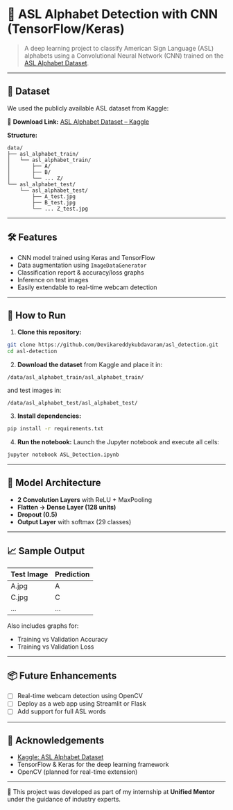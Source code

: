 # 🧠 ASL Alphabet Detection with CNN (TensorFlow/Keras)

> A deep learning project to classify American Sign Language (ASL) alphabets using a Convolutional Neural Network (CNN) trained on the [ASL Alphabet Dataset](https://www.kaggle.com/datasets/grassknoted/asl-alphabet).

---

## 📂 Dataset

We used the publicly available ASL dataset from Kaggle:

🔗 **Download Link:** [ASL Alphabet Dataset – Kaggle](https://www.kaggle.com/datasets/grassknoted/asl-alphabet)

**Structure:**

```
data/
├── asl_alphabet_train/
│   └── asl_alphabet_train/
│       ├── A/
│       ├── B/
│       └── ... Z/
└── asl_alphabet_test/
    └── asl_alphabet_test/
        ├── A_test.jpg
        ├── B_test.jpg
        └── ... Z_test.jpg
```

---

## 🛠️ Features

- CNN model trained using Keras and TensorFlow
- Data augmentation using `ImageDataGenerator`
- Classification report & accuracy/loss graphs
- Inference on test images
- Easily extendable to real-time webcam detection

---

## 🚀 How to Run

1. **Clone this repository:**
```bash
git clone https://github.com/Devikareddykubdavaram/asl_detection.git
cd asl-detection
```

2. **Download the dataset** from Kaggle and place it in:
```
/data/asl_alphabet_train/asl_alphabet_train/
```
and test images in:
```
/data/asl_alphabet_test/asl_alphabet_test/
```

3. **Install dependencies:**
```bash
pip install -r requirements.txt
```

4. **Run the notebook:**
Launch the Jupyter notebook and execute all cells:
```bash
jupyter notebook ASL_Detection.ipynb
```

---

## 🧠 Model Architecture

- **2 Convolution Layers** with ReLU + MaxPooling
- **Flatten → Dense Layer (128 units)**
- **Dropout (0.5)**
- **Output Layer** with softmax (29 classes)

---

## 📈 Sample Output

| Test Image | Prediction |
|------------|------------|
| A.jpg      | A          |
| C.jpg      | C          |
| ...        | ...        |

Also includes graphs for:
- Training vs Validation Accuracy
- Training vs Validation Loss

---

## 📦 Future Enhancements

- [ ] Real-time webcam detection using OpenCV
- [ ] Deploy as a web app using Streamlit or Flask
- [ ] Add support for full ASL words

---

## 🤝 Acknowledgements

- [Kaggle: ASL Alphabet Dataset](https://www.kaggle.com/datasets/grassknoted/asl-alphabet)
- TensorFlow & Keras for the deep learning framework
- OpenCV (planned for real-time extension)

---
📌 This project was developed as part of my internship at **Unified Mentor** under the guidance of industry experts.

